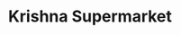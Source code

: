 ---
title: "Krishna Supermarket"
url: /ambarampalayam-sungam/krishna-supermarket/
shop: supermarket
---